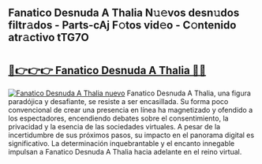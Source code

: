 ## Fanatico Desnuda A Thalia N𝚞𝚎vos desn𝚞dos filtr𝚊dos - Parts-cAj F𝚘tos vid𝚎o - C𝚘ntenido atr𝚊ctivo tTG7O

# <h2><a href="http://mba835b.tromn.icu/?c=Fanatico+Desnuda+A+Thalia">🔗👉👉👉 Fanatico Desnuda A Thalia 🔗🔗</a></h2>

[![Fanatico Desnuda A Thalia nuevo](https://i.imgur.com/pEAQMta.gif)](http://mba835b.tromn.icu/?c=Fanatico+Desnuda+A+Thalia)
Fanatico Desnuda A Thalia, una figura paradójica y desafiante, se resiste a ser encasillada. Su forma poco convencional de crear una presencia en línea ha magnetizado y ofendido a los espectadores, encendiendo debates sobre el consentimiento, la privacidad y la esencia de las sociedades virtuales. A pesar de la incertidumbre de sus próximos pasos, su impacto en el panorama digital es significativo. La determinación inquebrantable y el encanto innegable impulsan a Fanatico Desnuda A Thalia hacia adelante en el reino virtual.
